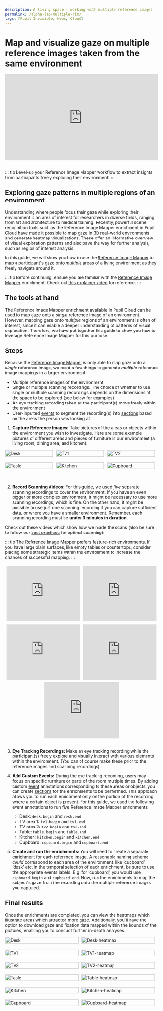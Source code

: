 ```yaml
---
description: A living space - working with multiple reference images
permalink: /alpha-lab/multiple-rim/
tags: [Pupil Invisible, Neon, Cloud]
---
```


# Map and visualize gaze on multiple reference images taken from the same environment

<TagLinks />

<div class="iframe-container">
    <iframe width="560" height="315" src="https://www.youtube.com/embed/CLNDE0VJVng?si=Hsp2C3JYRCIOtKyY" title="YouTube video player" frameborder="0" allow="accelerometer; autoplay; clipboard-write; encrypted-media; gyroscope; picture-in-picture" allowfullscreen></iframe>
</div>
<br>

::: tip
Level-up your Reference Image Mapper workflow to extract insights from participants freely exploring their environment!
:::

## Exploring gaze patterns in multiple regions of an environment
Understanding where people focus their gaze while exploring their environment is an area of interest for researchers in 
diverse fields, ranging from art and architecture to medical training. Recently, powerful scene recognition tools such as 
the Reference Image Mapper enrichment in Pupil Cloud have made it possible to map gaze in 3D real-world environments and 
generate heatmap visualizations. These offer an informative overview of visual exploration patterns and also pave the way 
for further analysis, such as region of interest analysis.

In this guide, we will show you how to use the [Reference Image Mapper](/enrichments/reference-image-mapper/) to map a 
participant's gaze onto _multiple_ areas of a living environment as they freely navigate around it.

::: tip
Before continuing, ensure you are familiar with the [Reference Image Mapper](/enrichments/reference-image-mapper) enrichment. 
Check out [this explainer video](https://www.youtube.com/watch?v=ygqzQEzUIS4&t=56s) for reference.
:::

## The tools at hand
The [Reference Image Mapper](/enrichments/reference-image-mapper/) enrichment available in Pupil Cloud can be used to map 
gaze onto a _single_ reference image of an environment. However, mapping gaze onto *multiple* regions of an environment is 
often of interest, since it can enable a deeper understanding of patterns of visual exploration.  Therefore, we have put 
together this guide to show you how to leverage Reference Image Mapper for this purpose.

## Steps
Because the [Reference Image Mapper](/enrichments/reference-image-mapper/) is only able to map gaze onto a *single* reference image, 
we need a few things to generate *multiple* reference image mappings in a larger environment:

- Multiple reference images of the environment
- Single or multiple scanning recordings. The choice of whether to use single or multiple scanning recordings depends on 
the dimensions of the space to be explored (see below for examples)
- An eye tracking recording taken as the participant(s) move freely within the environment
- User-inputted [events](/neon/basic-concepts/events) to segment the recording(s) into [sections](/enrichments/#enrichment-sections) based on 
the areas the person was looking at


1. **Capture Reference Images:** Take pictures of the areas or objects within the environment you wish to investigate. Here are some example pictures of different areas and pieces of furniture in our environment (a living room, dining area, and kitchen):

<div class="image-row">
    <div class="image-column">
        <img src="../media/alpha-lab/desk.jpeg" alt="Desk" class="image">
    </div>
    <div class="image-column">
        <img src="../media/alpha-lab/tv1.jpeg" alt="TV1" class="image">
    </div>
    <div class="image-column">
        <img src="../media/alpha-lab/tv2.jpeg" alt="TV2" class="image">
    </div>
</div>
<div class="image-row">
    <div class="image-column">
        <img src="../media/alpha-lab/table.jpeg" alt="Table" class="image">
    </div>
    <div class="image-column">
        <img src="../media/alpha-lab/kitchen.jpeg" alt="Kitchen" class="image">
    </div>
    <div class="image-column">
        <img src="../media/alpha-lab/cupboard.jpeg" alt="Cupboard" class="image">
    </div>
</div>

<div style="margin-bottom: 50px;"></div>

2. **Record Scanning Videos:** For this guide, we used *five* separate scanning recordings to cover the environment. If you have an even bigger or more complex environment, it might be necessary to use more scanning recordings, which is fine. On the other hand, it might be possible to use just one scanning recording if you can capture sufficient data, or where you have a smaller environment. Remember, each scanning recording must be **under 3 minutes in duration**. 
    
Check out these videos which show how we made the scans (also be sure to follow our [best practices](/enrichments/reference-image-mapper/#scanning-best-practices) for optimal scanning):

::: tip
The Reference Image Mapper prefers feature-rich environments. If you have large plain surfaces, like empty tables or countertops, 
consider placing some strategic items within the environment to increase the chances of successful mapping. 
:::

<div style="display: flex;">
  <div style="flex: 50%; padding: 5px;">
    <div style="position: relative; padding-bottom: 75%; height: 0;">
      <iframe style="position: absolute; width: 100%; height: 100%; border: none;" src="https://www.youtube.com/embed/jeL8gs053lg?si=6wlx4fjxlfiqrbRq"></iframe>
    </div>
  </div>
  <div style="flex: 50%; padding: 5px;">
    <div style="position: relative; padding-bottom: 75%; height: 0;">
      <iframe style="position: absolute; width: 100%; height: 100%; border: none;" src="https://www.youtube.com/embed/zksTzVkGifk?si=3bxl0eKOgRbfoes-"></iframe>
    </div>
  </div>
</div>

<div style="display: flex;">
  <div style="flex: 50%; padding: 5px;">
    <div style="position: relative; padding-bottom: 75%; height: 0;">
      <iframe style="position: absolute; width: 100%; height: 100%; border: none;" src="https://www.youtube.com/embed/Bg_SiFByceY?si=d2koC7-V7bbrYL3h"></iframe>
    </div>
  </div>
  <div style="flex: 50%; padding: 5px;">
    <div style="position: relative; padding-bottom: 75%; height: 0;">
      <iframe style="position: absolute; width: 100%; height: 100%; border: none;" src="https://www.youtube.com/embed/0r8oAn2AZMQ?si=SbSVHedGTJ4Zshfw"></iframe>
    </div>
  </div>
</div>

<div style="display: flex; justify-content: center;">
  <div style="flex: 50%; padding: 5px;">
    <div style="position: relative; padding-bottom: 75%; height: 0; margin-bottom: -35%;">
      <iframe style="position: absolute; width: 50%; height: 50%; left: 50%; transform: translateX(-50%); border: none;" src="https://www.youtube.com/embed/fmy9F8Q9eW0?si=F7q399iZHGW2kArv"></iframe>
    </div>
  </div>
</div>

<div style="margin-bottom: 5px;"></div>

3. **Eye Tracking Recordings:** Make an eye tracking recording while the participant(s) freely explore and visually interact with various elements within the environment. (You can of course make these prior to the reference images and scanning recordings).

<div style="margin-bottom: 5px;"></div>

4. **Add Custom Events:** During the eye tracking recording, users may focus on specific furniture or parts of the room multiple times. By adding custom [event](/neon/basic-concepts/events) annotations corresponding to these areas or objects, you can create [sections](/enrichments/#enrichment-sections) for the enrichments to be performed. This approach allows you to run each enrichment only on the portion of the recording where a certain object is present. For this guide, we used the following event annotations to run five Reference Image Mapper enrichments:
    - Desk: `desk.begin` and `desk.end`
    - TV area 1: `tv1.begin` and `tv1.end`
    - TV area 2: `tv2.begin` and `tv2.end`
    - Table: `table.begin` and `table.end`
    - Kitchen: `kitchen.begin` and `kitchen.end`
    - Cupboard: `cupboard.begin` and `cupboard.end`

5. **Create and run the enrichments:** You will need to create a separate enrichment for each reference image. A reasonable naming scheme *could* correspond to each area of the environment, like ‘cupboard’, ‘desk’ etc. In the temporal selection of each enrichment, be sure to use the appropriate events labels. E.g. for ‘cupboard’, you would use `cupboard.begin` and `cupboard.end`. Now, run the enrichments to map the subject's gaze from the recording onto the multiple reference images you captured.

## Final results

Once the enrichments are completed, you can view the heatmaps which illustrate areas which attracted more gaze. Additionally, you'll have the option to download gaze and fixation data mapped within the bounds of the pictures, enabling you to conduct further in-depth analyses.

<div class="image-row">
    <div class="image-column">
        <img src="../media/alpha-lab/desk.jpeg" alt="Desk" class="image">
    </div>
    <div class="image-column">
        <img src="../media/alpha-lab/desk-heatmap.jpeg" alt="Desk-heatmap" class="image">
    </div>
  </div>
</div>
<div class="image-row">
    <div class="image-column">
        <img src="../media/alpha-lab/tv1.jpeg" alt="TV1" class="image">
    </div>
    <div class="image-column">
        <img src="../media/alpha-lab/tv1-heatmap.jpeg" alt="TV1-heatmap" class="image">
    </div>
  </div>
</div>
<div class="image-row">
    <div class="image-column">
        <img src="../media/alpha-lab/tv2.jpeg" alt="TV2" class="image">
    </div>
    <div class="image-column">
        <img src="../media/alpha-lab/tv2-heatmap.jpeg" alt="TV2-heatmap" class="image">
    </div>
  </div>
</div>
<div class="image-row">
    <div class="image-column">
        <img src="../media/alpha-lab/table.jpeg" alt="Table" class="image">
    </div>
    <div class="image-column">
        <img src="../media/alpha-lab/table-heatmap.jpeg" alt="Table-heatmap" class="image">
    </div>
  </div>
</div>
<div class="image-row">
    <div class="image-column">
        <img src="../media/alpha-lab/kitchen.jpeg" alt="Kitchen" class="image">
    </div>
    <div class="image-column">
        <img src="../media/alpha-lab/kitchen-heatmap.jpeg" alt="Kitchen-heatmap" class="image">
    </div>
  </div>
</div>
<div class="image-row">
    <div class="image-column">
        <img src="../media/alpha-lab/cupboard.jpeg" alt="Cupboard" class="image">
    </div>
    <div class="image-column">
        <img src="../media/alpha-lab/cupboard-heatmap.jpeg" alt="Cupboard-heatmap" class="image">
    </div>
  </div>
</div>

<style scoped>

table, tr, td, th {
    overflow: hidden;
    background: none!important;
    border: none!important;
    table-layout: fixed;
    box-sizing: border-box;
    padding: 5px;
}

img {
    max-width: 100%;
    height: auto;
    box-sizing: border-box;
}

 .iframe-container{
  position: relative;
  width: 100%;
  padding-bottom: 56.1%; 
  height: 0;
  margin-left:auto;
  margin-right:auto;
}
.iframe-container iframe{
  position: absolute;
  top:0;
  left: 0;
  width: 100%;
  height: 100%;
}

.iframe-container2{
  position: relative;
  width: 80%;
  padding-bottom: 80%;
  margin-bottom: 50px;
  height: 0;
  margin-left:auto;
  margin-right:auto;
}

.iframe-container2 iframe{
  position: absolute;
  top:0;
  left: 0;
  width: 100%;
  height: 100%;
}

.iframe-container3{
  position: relative;
  width: 80%;
  padding-bottom: 80%;
  margin-bottom: 50px;
  height: 0;
  margin-left:auto;
  margin-right:auto;
}

.iframe-container3 iframe{
  position: absolute;
  top:0;
  left: 0;
  width: 100%;
  height: 100%;
  
}

.image-row {
    display: flex;
    justify-content: space-between;
    margin-bottom: 20px; /* Add spacing between rows */
}

.image-column {
    flex: 1;
    margin-right: 10px; /* Add spacing between images */
}

/* Style for the images */
.image {
    width: 100%;
    height: auto;
    display: block; /* Remove extra space below images */
}

.video-container {
    display: flex;
    justify-content: center;
    width: 80%;
    padding-bottom: 0%;
    margin-bottom: 10px;
    height: 80%;
    margin-left: 0;
    margin-right: 0;
    position: relative;
}

.video-row {
    display: flex;
    justify-content: space-evenly;
    margin-bottom: 0px;
}

.video-column {
    flex: 1;
    margin-right: 5px; /* Reduce the margin to reduce space */
    width: 100%;
    height: 100%;
}

.video {
    display: flex;
    top: 0;
    left: 0;
}

/* Style for the last video to center it */
.centered-video {
    margin: 0 auto; /* Center horizontally */
}
 
</style>
